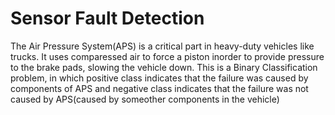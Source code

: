 # Sensor Fault Detection

The Air Pressure System(APS) is a critical part in heavy-duty vehicles like trucks. It uses comparessed air to force a piston inorder to provide pressure to the brake pads, slowing the vehicle down. 
This is a Binary Classification problem, in which positive class indicates that the failure was caused by components of APS and negative class indicates that the failure was not caused by APS(caused by someother components in the vehicle)

